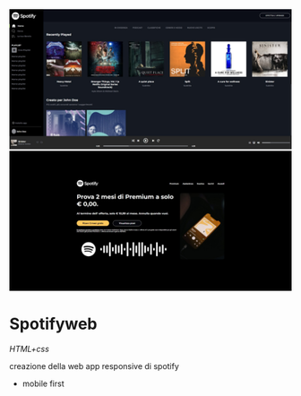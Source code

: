 <div align="center">
    <img src="https://github.com/CaldatoLuca/html-css-spotifyweb/raw/main/readme-img-1.jpeg">
    <img src="https://github.com/CaldatoLuca/html-css-spotifyweb/raw/main/readme-img-2.jpeg">
</div>

# Spotifyweb

_HTML+css_

creazione della web app responsive di spotify

- mobile first
